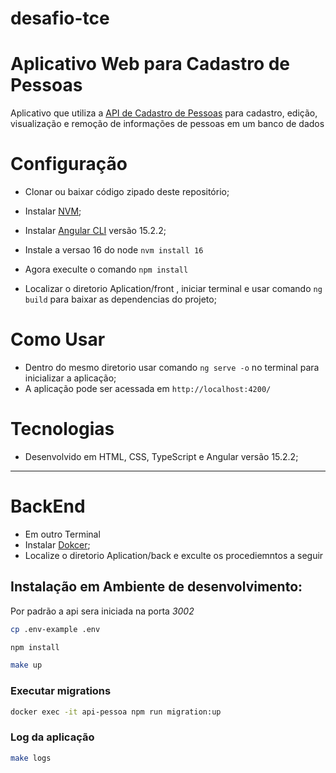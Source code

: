 # desafio-tce

# Aplicativo Web para Cadastro de Pessoas
Aplicativo que utiliza a [API de Cadastro de Pessoas](https://github.com/brunosas88/cadastro-pessoa-api) para cadastro, edição, visualização e remoção de informações de pessoas em um banco de dados

# Configuração
  * Clonar ou baixar código zipado deste repositório;
  
  * Instalar [NVM](https://github.com/nvm-sh/nvm);
  * Instalar [Angular CLI](https://github.com/angular/angular-cli) versão 15.2.2;
  * Instale a versao 16 do node ```nvm install 16```
  * Agora execulte o comando  ```npm install```
  * Localizar o diretorio Aplication/front , iniciar terminal e usar comando ```ng build``` para baixar as dependencias do projeto;

# Como Usar
  * Dentro do mesmo diretorio usar comando ```ng serve -o``` no terminal para inicializar a aplicação;
  * A aplicação pode ser acessada em `http://localhost:4200/`
 

# Tecnologias
  * Desenvolvido em HTML, CSS, TypeScript e Angular versão 15.2.2;



------------------------------------
# BackEnd
  * Em outro Terminal
  * Instalar [Dokcer](https://www.docker.com/);
  * Localize o diretorio Aplication/back e exculte os procediemntos a seguir

## Instalação em Ambiente de desenvolvimento:
Por padrão a api sera iniciada  na porta _3002_
```bash
cp .env-example .env

npm install

make up
```
### Executar migrations
```bash
docker exec -it api-pessoa npm run migration:up
```

### Log da aplicação
```bash
make logs
```



